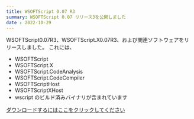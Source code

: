 ```yaml
---
title: WSOFTScript 0.07 R3
summary: WSOFTScript 0.07 リリース3を公開しました
date : 2022-10-29
---
```

WSOFTScript0.07R3、WSOFTScript.X0.07R3、および関連ソフトウェアをリリースしました。
これには、
* WSOFTScript
* WSOFTScript.X
* WSOFTScript.CodeAnalysis
* WSOFTScript.CodeCompiler
* WSOFTScriptHost
* WSOFTScriptXHost
* wscript
のビルド済みバイナリが含まれています

[ダウンロードするにはここをクリックしてください](https://download.wsoft.ws/WS00060)